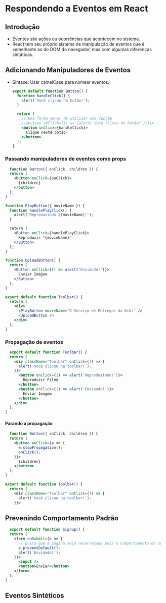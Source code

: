 # Respondendo a Eventos em React

## Introdução

- Eventos são ações ou ocorrências que acontecem no sistema.
- React tem seu próprio sistema de manipulação de eventos que é semelhante ao do DOM do navegador, mas com algumas diferenças sintáticas.

## Adicionando Manipuladores de Eventos

- Sintaxe: Usar camelCase para nomear eventos.
  ```jsx
  export default function Button() {
    function handleClick() {
      alert('Você clicou no botão!');
    }

    return (
      // Uma forma menor de utilizar uma função
      //<button onClick={() => {alert('Você clicou no botão!');}}>
      <button onClick={handleClick}>
        Clique neste botão
      </button>
    );
  }
  ```
### Passando manipuladores de eventos como props

```jsx
  function Button({ onClick, children }) {
  return (
    <button onClick={onClick}>
      {children}
    </button>
  );
}

function PlayButton({ movieName }) {
  function handlePlayClick() {
    alert(`Reproduzindo ${movieName}!`);
  }

  return (
    <Button onClick={handlePlayClick}>
      Reproduzir "{movieName}"
    </Button>
  );
}

function UploadButton() {
  return (
    <Button onClick={() => alert('Enviando!')}>
      Enviar Imagem
    </Button>
  );
}

export default function Toolbar() {
  return (
    <div>
      <PlayButton movieName="O Serviço de Entregas da Kiki" />
      <UploadButton />
    </div>
  );
}
```
### Propagação de eventos

```jsx
  export default function Toolbar() {
  return (
    <div className="Toolbar" onClick={() => {
      alert('Você clicou na toolbar!');
    }}>
      <button onClick={() => alert('Reproduzindo!')}>
        Reproduzir Filme
      </button>
      <button onClick={() => alert('Enviando!')}>
        Enviar Imagem
      </button>
    </div>
  );
}
```
#### Parando a propagação
```jsx
  function Button({ onClick, children }) {
  return (
    <button onClick={e => {
      e.stopPropagation();
      onClick();
    }}>
      {children}
    </button>
  );
}

export default function Toolbar() {
  return (
    <div className="Toolbar" onClick={() => {
      alert('Você clicou na toolbar!');
    }}>
```

## Prevenindo Comportamento Padrão

```jsx
  export default function Signup() {
  return (
    <form onSubmit={e => {
      // Evita que a página seja recarregada pois o comportamento do submit é recarregar a página.
      e.preventDefault();
      alert('Enviando!');
    }}>
      <input />
      <button>Enviar</button>
    </form>
  );
}
```

## Eventos Sintéticos
